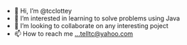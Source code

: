 - 👋 Hi, I’m @tcclottey
- 👀 I’m interested in learning to solve problems using Java
- 💞️ I’m looking to collaborate on any interesting poject
- 📫 How to reach me ...telltc@yahoo.com

<!---
tcclottey/tcclottey is a ✨ special ✨ repository because its `README.md` (this file) appears on your GitHub profile.
You can click the Preview link to take a look at your changes.
--->
